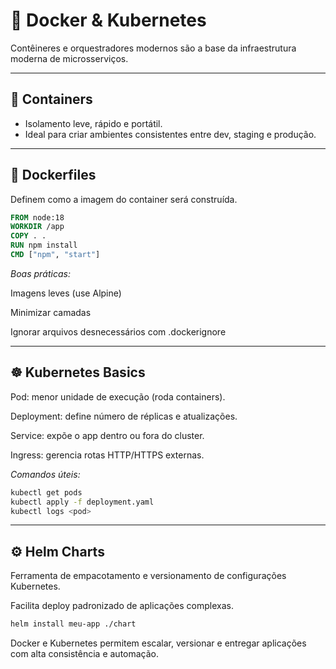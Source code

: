 # 🐳 Docker & Kubernetes

Contêineres e orquestradores modernos são a base da infraestrutura moderna de microsserviços.

---

## 🧱 Containers

- Isolamento leve, rápido e portátil.
- Ideal para criar ambientes consistentes entre dev, staging e produção.

---

## 🐳 Dockerfiles

Definem como a imagem do container será construída.

```dockerfile
FROM node:18
WORKDIR /app
COPY . .
RUN npm install
CMD ["npm", "start"]
```

*Boas práticas:*

Imagens leves (use Alpine)

Minimizar camadas

Ignorar arquivos desnecessários com .dockerignore

---

## ☸️ Kubernetes Basics

Pod: menor unidade de execução (roda containers).

Deployment: define número de réplicas e atualizações.

Service: expõe o app dentro ou fora do cluster.

Ingress: gerencia rotas HTTP/HTTPS externas.

*Comandos úteis:*

```bash
kubectl get pods
kubectl apply -f deployment.yaml
kubectl logs <pod>
```
---

## ⚙️ Helm Charts

Ferramenta de empacotamento e versionamento de configurações Kubernetes.

Facilita deploy padronizado de aplicações complexas.

```bash
helm install meu-app ./chart
```
Docker e Kubernetes permitem escalar, versionar e entregar aplicações com alta consistência e automação.

